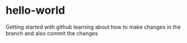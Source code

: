 # hello-world
Getting started with github
learning about how to make changes in the branch and also commit the changes
